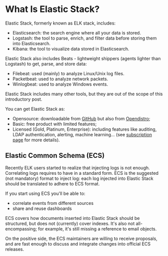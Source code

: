 # What Is Elastic Stack?

Elastic Stack, formerly known as ELK stack, includes:

- Elasticsearch: the search engine where all your data is stored.
- Logstash: the tool to parse, enrich, and filter data before storing them into Elasticsearch.
- Kibana: the tool to visualize data stored in Elasticsearch.

Elastic Stack also includes Beats -  lightweight shippers (agents lighter than Logstash) to get, parse, and store data:

- Filebeat: used (mainly) to analyze Linux/Unix log files.
- Packetbeat: used to analyze network packets.
- Winlogbeat: used to analyze Windows events.

Elastic Stack includes many other tools, but they are out of the scope of this introductory post.

You can get Elastic Stack as:

- Opensource: downloadable from [GitHub](https://github.com/elastic "GitHub Elastic repository") but also from [Opendistro](https://opendistro.github.io/for-elasticsearch/ "Opendistro");
- Basic: free product with limited features;
- Licensed (Gold, Platinum, Enterprise): including features like auditing, LDAP authentication, alerting, machine learning... (see [subscription page](https://opendistro.github.io/for-elasticsearch/ "Elastic subscriptions") for more details).

## Elastic Common Schema (ECS)

Recently ELK users started to realize that injecting logs is not enough. Correlating logs requires to have in a standard form. ECS is the suggested (not mandatory) format to inject log: each log injected into Elastic Stack should be translated to adhere to ECS format.

If you start using ECS you'll be able to:

- correlate events from different sources
- share and reuse dashboards

ECS covers how documents inserted into Elastic Stack should be structured, but does not (currently) cover indexes. It's also not all-encompassing; for example, it's still missing a reference to email objects.

On the positive side, the ECS maintainers are willing to receive proposals, and are fast enough to discuss and integrate changes into official ECS releases.
